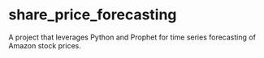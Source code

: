 # share_price_forecasting
A project that leverages Python and Prophet for time series forecasting of Amazon stock prices.
